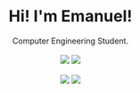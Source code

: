 <div align="center">
	<h1>Hi! I'm Emanuel!</h1>
	<div>Computer Engineering Student.</div>
	<br />
	<a href="https://code.visualstudio.com/"><img src="https://img.shields.io/badge/EDITOR-VisualStudioCode-0000cd?style=flat&logo=VisualStudioCode" /></a>
	<a href="https://github.com/Emanuel-Antonio"><img src="https://img.shields.io/github/stars/Emanuel-Antonio?color=cdd6f4&label=GITHUB&style=flat&logo=github" /></a>
	<br />
	<br />
</div>

<div align="center">
	<img src="https://github-readme-stats.vercel.app/api?username=Emanuel-Antonio&theme=gruvbox&hide_title=true&hide_rank=true&show_icons=true&include_all_commits=true&line_height=24&hide_border=false" />
	<img src="https://github-readme-stats.vercel.app/api/top-langs/?username=Emanuel-Antonio&theme=gruvbox&hide_title=true&langs_count=8&layout=compact&hide_border=false" />
	<br />
	<br />
</div>